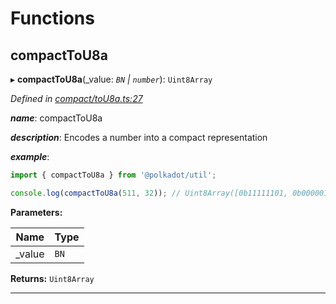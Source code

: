 

# Functions

<a id="compacttou8a"></a>

##  compactToU8a

▸ **compactToU8a**(_value: *`BN` | `number`*): `Uint8Array`

*Defined in [compact/toU8a.ts:27](https://github.com/polkadot-js/common/blob/49b0c84/packages/util/src/compact/toU8a.ts#L27)*

*__name__*: compactToU8a

*__description__*: Encodes a number into a compact representation

*__example__*:   

```javascript
import { compactToU8a } from '@polkadot/util';

console.log(compactToU8a(511, 32)); // Uint8Array([0b11111101, 0b00000111])
```

**Parameters:**

| Name | Type |
| ------ | ------ |
| _value | `BN` | `number` |

**Returns:** `Uint8Array`

___

